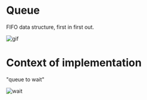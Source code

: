 # Queue
FIFO data structure, first in first out.

![gif](https://miro.medium.com/max/1280/0*HUWegihFk4x2x5vS.gif)

# Context of implementation

"queue to wait"

![wait](https://ichef.bbci.co.uk/news/624/mcs/media/images/77056000/jpg/_77056064_waiting-in-line.jpg)